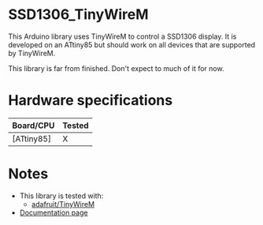 # SSD1306_TinyWireM

This Arduino library uses TinyWireM to control a SSD1306 display. It is
developed on an ATtiny85 but should work on all devices that are supported by
TinyWireM.

This library is far from finished. Don't expect to much of it for now.

# Hardware specifications

   | Board/CPU                     | Tested              |
   |-------------------------------|---------------------|
   | [ATtiny85]                    | X                   |


# Notes

 - This library is tested with:
   - [adafruit/TinyWireM](https://github.com/adafruit/TinyWireM)
 - [Documentation page](https://benmens.github.io/SSD1306_TinyWireM/)
